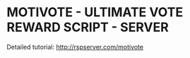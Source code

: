 # MOTIVOTE - ULTIMATE VOTE REWARD SCRIPT - SERVER #

Detailed tutorial: http://rspserver.com/motivote
